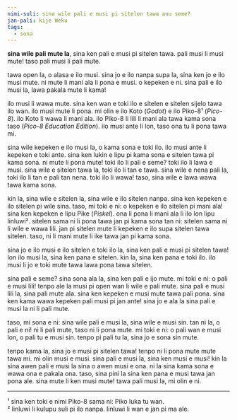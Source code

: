 ```yaml
---
nimi-suli: sina wile pali e musi pi sitelen tawa anu seme?
jan-pali: kije Weku
tags:
  - sona
---
```

**sina wile pali mute la**, sina ken pali e musi pi sitelen tawa. pali musi li musi mute! taso pali musi li pali mute.

tawa open la, o alasa e ilo musi. sina jo e ilo nanpa supa la, sina ken jo e ilo musi mute. ni mute li mani ala li pona e musi. o kepeken e ni. sina pali e ilo musi la, lawa pakala mute li kama!

ilo musi li wawa mute. sina ken wan e toki ilo e sitelen e sitelen sijelo tawa ilo wan. ilo musi mute li pona. mi olin e ilo Koto (*Godot*) e ilo Piko-8¹ (*Pico-8*). ilo Koto li wawa li mani ala. ilo Piko-8 li lili li mani ala tawa kama sona taso (*Pico-8 Education Edition*). ilo musi ante li lon, taso ona tu li pona tawa mi.

sina wile kepeken e ilo musi la, o kama sona e toki ilo. ilo musi ante li kepeken e toki ante.  sina ken lukin e lipu pi kama sona e sitelen tawa pi kama sona. ni mute li pona mute! toki ilo li pali e seme? toki ilo li lawa e musi. sina wile e sitelen tawa la, toki ilo li tan e tawa. sina wile e nena pali la, toki ilo li tan e pali tan nena. toki ilo li wawa! taso, sina wile e lawa wawa tawa kama sona.

kin la, sina wile e sitelen la, sina wile e ilo sitelen nanpa. sina ken kepeken e ilo sitelen pi wile sina. taso, mi toki e ni: o kepeken e ilo sitelen pi mani ala! sina ken kepeken e lipu Pike (*Piskel*). ona li pona li mani ala li ilo lon lipu linluwi². sitelen sama ni li pona tawa jan pi kama sona tan ni: sitelen sama ni li wile e wawa lili. jan pi sitelen mute li kepeken e ilo supa sitelen tawa sitelen. taso, ni li mani mute li ike tawa jan pi kama sona.

sina jo e ilo musi e ilo sitelen e toki ilo la, sina ken pali e musi pi sitelen tawa! lon ilo musi la, sina ken pana e sitelen. kin la, sina ken pana e toki ilo. ilo musi li jo e toki mute tawa lawa pona tawa sitelen.

sina pali e seme? sina sona ala la, sina ken pali e ijo mute. mi toki e ni: o pali e musi lili! tenpo ale la musi pi open wan li wile e pali mute. sina pali e musi lili la, sina pali mute ala. sina ken kepeken e musi mute tawa pali pona. sina ken kama wawa kepeken pali musi pi jan ante! sina jo e ala la sina pali e musi la ni li pali mute.

taso, mi sona e ni: sina wile pali e musi la, sina wile e musi sin. tan ni la, o pali e ni! ni li pali mute, taso ni li pona mute. mi toki e ni: o pali wan e musi lon, o pali tu e musi sin. tenpo pi pali tu la, sina jo e sona sin mute.

tenpo kama la, sina jo e musi pi sitelen tawa! tenpo ni li pona mute mute tawa mi. mi olin musi e musi. sina pali e musi la, sina ken musi e musi! kin la sina awen pali e musi la sina o awen musi e ona. ni la sina kama sona e wawa ona e pakala ona. taso, sina pini la sina ken pana e musi tawa jan pona ale. sina mute li ken musi mute! tawa pali musi la, mi olin e ni.

---

¹ sina ken toki e nimi Piko-8 sama ni: Piko luka tu wan.  
² linluwi li kulupu suli pi ilo nanpa. linluwi li wan e jan pi ma ale.
